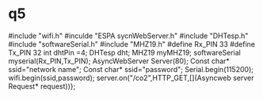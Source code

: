 # q5
#include "wifi.h"
#inculde "ESPA sycnWebServer.h"
#include "DHTesp.h"
#include "softwareSerial.h"
#include "MHZ19.h"
#define Rx_PIN 33
#define Tx_PIN 32
int dhtPin =4;
DHTesp dht;
MHZ19 myMHZ19;
softwareSerial myserial(Rx_PIN,Tx_PIN);
AsyncWebServer Server(80);
Const char* ssid="network name";
Const char* ssid="password";
Serial.begin(115200);
wifi.begin(ssid,password);
server.on("/co2",HTTP_GET,[](Asyncweb server Request* request))};
